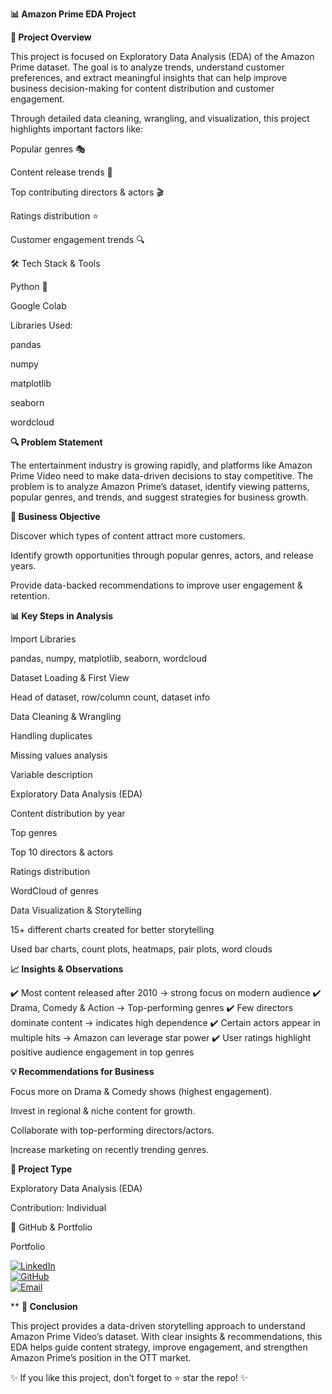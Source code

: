 **📊 Amazon Prime EDA Project**










**📌 Project Overview**

This project is focused on Exploratory Data Analysis (EDA) of the Amazon Prime dataset.
The goal is to analyze trends, understand customer preferences, and extract meaningful insights that can help improve business decision-making for content distribution and customer engagement.

Through detailed data cleaning, wrangling, and visualization, this project highlights important factors like:

Popular genres 🎭

Content release trends 📅

Top contributing directors & actors 🎬

Ratings distribution ⭐

Customer engagement trends 🔍

🛠️ Tech Stack & Tools

Python 🐍

Google Colab 

Libraries Used:

pandas

numpy

matplotlib

seaborn

wordcloud

**🔍 Problem Statement**

The entertainment industry is growing rapidly, and platforms like Amazon Prime Video need to make data-driven decisions to stay competitive.
The problem is to analyze Amazon Prime’s dataset, identify viewing patterns, popular genres, and trends, and suggest strategies for business growth.

**🎯 Business Objective**

Discover which types of content attract more customers.

Identify growth opportunities through popular genres, actors, and release years.

Provide data-backed recommendations to improve user engagement & retention.

**📊 Key Steps in Analysis**

Import Libraries

pandas, numpy, matplotlib, seaborn, wordcloud

Dataset Loading & First View

Head of dataset, row/column count, dataset info

Data Cleaning & Wrangling

Handling duplicates

Missing values analysis

Variable description

Exploratory Data Analysis (EDA)

Content distribution by year

Top genres

Top 10 directors & actors

Ratings distribution

WordCloud of genres

Data Visualization & Storytelling

15+ different charts created for better storytelling

Used bar charts, count plots, heatmaps, pair plots, word clouds

**📈 Insights & Observations**

✔️ Most content released after 2010 → strong focus on modern audience
✔️ Drama, Comedy & Action → Top-performing genres
✔️ Few directors dominate content → indicates high dependence
✔️ Certain actors appear in multiple hits → Amazon can leverage star power
✔️ User ratings highlight positive audience engagement in top genres

**💡 Recommendations for Business**

Focus more on Drama & Comedy shows (highest engagement).

Invest in regional & niche content for growth.

Collaborate with top-performing directors/actors.

Increase marketing on recently trending genres.

**📌 Project Type**

Exploratory Data Analysis (EDA)

Contribution: Individual

🔗 GitHub & Portfolio

Portfolio

[![LinkedIn](https://img.shields.io/badge/LinkedIn-Connect-blue?logo=linkedin)](https://www.linkedin.com/in/tushar-gupta-7aa07927a/)  
[![GitHub](https://img.shields.io/badge/GitHub-Profile-black?logo=github)](https://github.com/TusharGupta74)  
[![Email](https://img.shields.io/badge/Email-Contact-red?logo=gmail)](mailto:tushargupta102001@gmail.com)  

**
**🙌 Conclusion**

This project provides a data-driven storytelling approach to understand Amazon Prime Video’s dataset.
With clear insights & recommendations, this EDA helps guide content strategy, improve engagement, and strengthen Amazon Prime’s position in the OTT market.

✨ If you like this project, don’t forget to ⭐ star the repo! ✨
